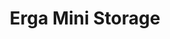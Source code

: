 ---
title: "Erga Mini Storage"
url: /south-daytona/erga-mini-storage-ridgewood-avenue/
shop: storage rental
---